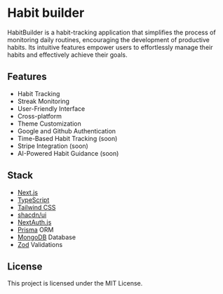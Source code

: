 # Habit builder
HabitBuilder is a habit-tracking application that simplifies the process of monitoring daily routines, encouraging the development of productive habits. Its intuitive features empower users to effortlessly manage their habits and effectively achieve their goals.
## Features
* Habit Tracking
* Streak Monitoring
* User-Friendly Interface
* Cross-platform
* Theme Customization
* Google and Github Authentication
* Time-Based Habit Tracking (soon)
* Stripe Integration (soon)
* AI-Powered Habit Guidance (soon)
## Stack
* [Next.js](https://nextjs.org/)
* [TypeScript](https://www.typescriptlang.org/)
* [Tailwind CSS](https://tailwindcss.com/)
* [shacdn/ui](https://ui.shadcn.com/)
* [NextAuth.js](https://next-auth.js.org/)
* [Prisma](https://www.prisma.io/) ORM
* [MongoDB](https://www.mongodb.com/atlas/database) Database
* [Zod](https://zod.dev/) Validations

## License
This project is licensed under the MIT License.